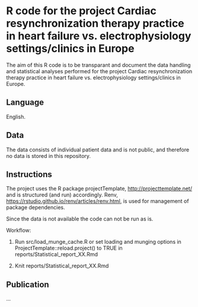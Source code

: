 # R code for the project Cardiac resynchronization therapy practice in heart failure vs. electrophysiology settings/clinics in Europe

The aim of this R code is to be transparant and document the data handling 
and statistical analyses performed for the project 
Cardiac resynchronization therapy practice in heart failure vs. electrophysiology settings/clinics in Europe.

## Language 

English. 

## Data

The data consists of individual patient data and is not public, 
and therefore no data is stored in this repository. 

## Instructions

The project uses the R package projectTemplate, http://projecttemplate.net/ and 
is structured (and run) accordingly. 
Renv, https://rstudio.github.io/renv/articles/renv.html, is used for 
management of package dependencies.

Since the data is not available the code can not be run as is. 

Workflow: 

1. Run src/load_munge_cache.R or set loading and munging options in 
ProjectTemplate::reload.project() to TRUE in 
reports/Statistical_report_XX.Rmd

2. Knit reports/Statistical_report_XX.Rmd

## Publication

... 
